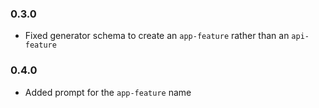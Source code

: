 ### 0.3.0
- Fixed generator schema to create an `app-feature` rather than an `api-feature`

### 0.4.0
- Added prompt for the `app-feature` name